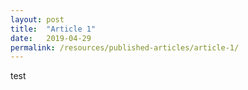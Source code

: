 ```yaml
---
layout: post
title:  "Article 1"
date:   2019-04-29
permalink: /resources/published-articles/article-1/
---
```

test
